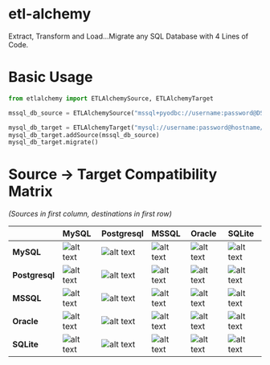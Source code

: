 # etl-alchemy
Extract, Transform and Load...Migrate any SQL Database with 4 Lines of Code.

# Basic Usage
```python
from etlalchemy import ETLAlchemySource, ETLAlchemyTarget

mssql_db_source = ETLAlchemySource("mssql+pyodbc://username:password@DSN_NAME")

mysql_db_target = ETLAlchemyTarget("mysql://username:password@hostname/db_name", drop_database=True)
mysql_db_target.addSource(mssql_db_source)
mysql_db_target.migrate()
````

[success]: https://github.com/seanharr11/etl-alchemy/blob/performance/img/green_check.png "Success"
[failure]: https://github.com/seanharr11/etl-alchemy/blob/performance/img/red_x.png "Failure"

# Source -> Target Compatibility Matrix 
_(Sources in first column, destinations in first row)_

|     | MySQL | Postgresql | MSSQL | Oracle | SQLite |
| :--- | :--- | :--- | :--- | :---- | :--- |
| **MySQL** |![alt text][failure]|![alt text][success]|![alt text][success]|![alt text][success]|![alt text][success]|
| **Postgresql** |![alt text][failure]|![alt text][success]|![alt text][success]|![alt text][success]|![alt text][success]|
| **MSSQL** |![alt text][success]|![alt text][success]|![alt text][success]|![alt text][success]|![alt text][success]|
| **Oracle** |![alt text][success]|![alt text][success]|![alt text][success]|![alt text][success]|![alt text][success]|
| **SQLite** |![alt text][failure]|![alt text][success]|![alt text][failure]|![alt text][failure]|![alt text][success]|

    

